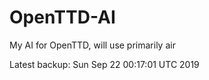 # OpenTTD-AI
My AI for OpenTTD, will use primarily air

Latest backup: Sun Sep 22 00:17:01 UTC 2019
